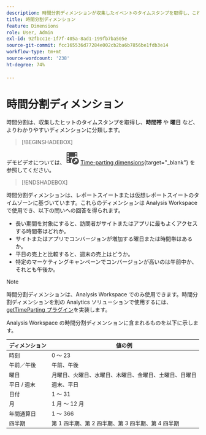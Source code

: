 ```yaml
---
description: 時間分割ディメンションが収集したイベントのタイムスタンプを取得し、これらのイベントをより意味のあるディメンション（時間帯や曜日など）に分類する方法について説明します。
title: 時間分割ディメンション
feature: Dimensions
role: User, Admin
exl-id: 92fbcc1e-1f7f-405a-8ad1-199fb7ba505e
source-git-commit: fcc165536d77284e002cb2ba6b7856be1fdb3e14
workflow-type: tm+mt
source-wordcount: '238'
ht-degree: 74%

---
```


# 時間分割ディメンション

時間分割は、収集したヒットのタイムスタンプを取得し、**時間帯** や **曜日** など、よりわかりやすいディメンションに分類します。


>[!BEGINSHADEBOX]

デモビデオについては、![VideoCheckedOut](/help/assets/icons/VideoCheckedOut.svg) [Time-parting dimensions](https://video.tv.adobe.com/v/23727?quality=12&learn=on){target="_blank"} を参照してください。

>[!ENDSHADEBOX]


時間分割ディメンションは、レポートスイートまたは仮想レポートスイートのタイムゾーンに基づいています。これらのディメンションは Analysis Workspace で使用でき、以下の問いへの回答を得られます。

* 長い期間を対象にすると、訪問者がサイトまたはアプリに最もよくアクセスする時間帯はどれか。
* サイトまたはアプリでコンバージョンが増加する曜日または時間帯はあるか。
* 平日の売上と比較すると、週末の売上はどうか。
* 特定のマーケティングキャンペーンでコンバージョンが高いのは午前中か、それとも午後か。

>[!NOTE]
>
>時間分割ディメンションは、Analysis Workspace でのみ使用できます。時間分割ディメンションを別の Analytics ソリューションで使用するには、[getTimeParting プラグイン](/help/implement/vars/plugins/gettimeparting.md)を実装します。

Analysis Workspace の時間分割ディメンションに含まれるものを以下に示します。

| ディメンション | 値の例 |
| --- | --- |
| 時刻 | 0 ～ 23 |
| 午前／午後 | 午前、午後 |
| 曜日 | 月曜日、火曜日、水曜日、木曜日、金曜日、土曜日、日曜日 |
| 平日 / 週末 | 週末、平日 |
| 日付 | 1 ～ 31 |
| 月 | 1 月 ～ 12 月 |
| 年間通算日 | 1 ～ 366 |
| 四半期 | 第 1 四半期、第 2 四半期、第 3 四半期、第 4 四半期 |
